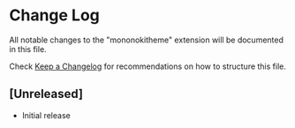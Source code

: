 # Change Log

All notable changes to the "mononokitheme" extension will be documented in this file.

Check [Keep a Changelog](http://keepachangelog.com/) for recommendations on how to structure this file.

## [Unreleased]

- Initial release
